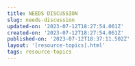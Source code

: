 ```yaml
---
title: NEEDS DISCUSSION
slug: needs-discussion
updated-on: '2023-07-12T18:27:54.061Z'
created-on: '2023-07-12T18:27:54.061Z'
published-on: '2023-07-12T18:37:11.502Z'
layout: '[resource-topics].html'
tags: resource-topics
---
```



